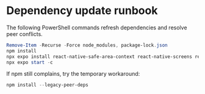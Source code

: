 # Dependency update runbook

The following PowerShell commands refresh dependencies and resolve peer conflicts.

```powershell
Remove-Item -Recurse -Force node_modules, package-lock.json
npm install
npx expo install react-native-safe-area-context react-native-screens react-native-gesture-handler react-native-reanimated @expo/vector-icons
npx expo start -c
```

If npm still complains, try the temporary workaround:

```powershell
npm install --legacy-peer-deps
```

